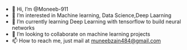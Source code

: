 - 👋 Hi, I’m @Moneeb-911
- 👀 I’m interested in Machine learning, Data Science,Deep Laarning
- 🌱 I’m currently learning Deep Learning with tensorflow to build neural networks
- 💞️ I’m looking to collaborate on machine learning projects
- 📫 How to reach me, just mail at muneebzain484@gmail.com

<!---
Moneeb-911/Moneeb-911 is a ✨ special ✨ repository because its `README.md` (this file) appears on your GitHub profile.
You can click the Preview link to take a look at your changes.
--->
